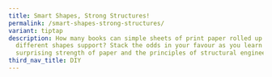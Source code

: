 ```yaml
---
title: Smart Shapes, Strong Structures!
permalink: /smart-shapes-strong-structures/
variant: tiptap
description: How many books can simple sheets of print paper rolled up in
  different shapes support? Stack the odds in your favour as you learn the
  surprising strength of paper and the principles of structural engineering.
third_nav_title: DIY
---
```

